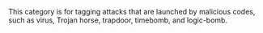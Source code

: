This category is for tagging attacks that are launched by malicious
codes, such as virus, Trojan horse, trapdoor, timebomb, and logic-bomb.
